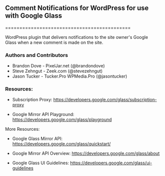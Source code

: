 ## Comment Notifications for WordPress for use with Google Glass
============================================

WordPress plugin that delivers notifications to the site owner's Google Glass when a new comment is made on the site.


### Authors and Contributors
* Brandon Dove - PixelJar.net (@brandondove)
* Steve Zehngut - Zeek.com (@stevezehngut)
* Jason Tucker - Tucker.Pro WPMedia.Pro (@jasontucker)

### Resources:

* Subscription Proxy:
https://developers.google.com/glass/subscription-proxy

* Google Mirror API Playground:
https://developers.google.com/glass/playground

More Resources:

* Google Glass Mirror API:
https://developers.google.com/glass/quickstart/

* Google Mirror API Overview:
https://developers.google.com/glass/about

* Google Glass UI Guidelines:
https://developers.google.com/glass/ui-guidelines

